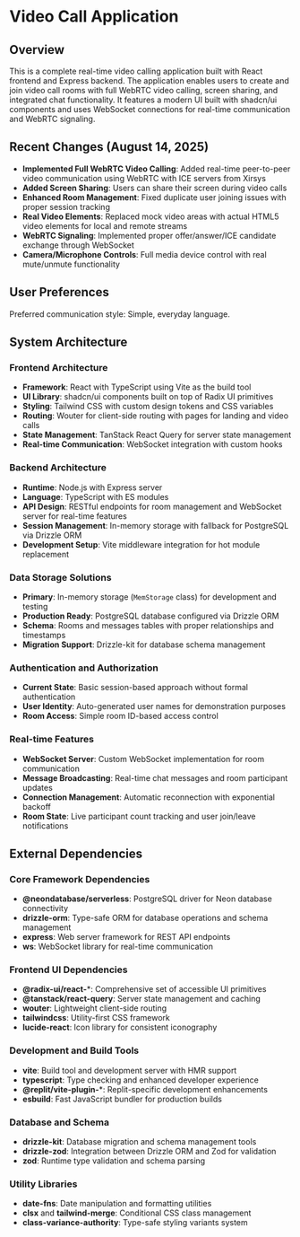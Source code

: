 # Video Call Application

## Overview

This is a complete real-time video calling application built with React frontend and Express backend. The application enables users to create and join video call rooms with full WebRTC video calling, screen sharing, and integrated chat functionality. It features a modern UI built with shadcn/ui components and uses WebSocket connections for real-time communication and WebRTC signaling.

## Recent Changes (August 14, 2025)

- **Implemented Full WebRTC Video Calling**: Added real-time peer-to-peer video communication using WebRTC with ICE servers from Xirsys
- **Added Screen Sharing**: Users can share their screen during video calls
- **Enhanced Room Management**: Fixed duplicate user joining issues with proper session tracking
- **Real Video Elements**: Replaced mock video areas with actual HTML5 video elements for local and remote streams
- **WebRTC Signaling**: Implemented proper offer/answer/ICE candidate exchange through WebSocket
- **Camera/Microphone Controls**: Full media device control with real mute/unmute functionality

## User Preferences

Preferred communication style: Simple, everyday language.

## System Architecture

### Frontend Architecture
- **Framework**: React with TypeScript using Vite as the build tool
- **UI Library**: shadcn/ui components built on top of Radix UI primitives
- **Styling**: Tailwind CSS with custom design tokens and CSS variables
- **Routing**: Wouter for client-side routing with pages for landing and video calls
- **State Management**: TanStack React Query for server state management
- **Real-time Communication**: WebSocket integration with custom hooks

### Backend Architecture
- **Runtime**: Node.js with Express server
- **Language**: TypeScript with ES modules
- **API Design**: RESTful endpoints for room management and WebSocket server for real-time features
- **Session Management**: In-memory storage with fallback for PostgreSQL via Drizzle ORM
- **Development Setup**: Vite middleware integration for hot module replacement

### Data Storage Solutions
- **Primary**: In-memory storage (`MemStorage` class) for development and testing
- **Production Ready**: PostgreSQL database configured via Drizzle ORM
- **Schema**: Rooms and messages tables with proper relationships and timestamps
- **Migration Support**: Drizzle-kit for database schema management

### Authentication and Authorization
- **Current State**: Basic session-based approach without formal authentication
- **User Identity**: Auto-generated user names for demonstration purposes
- **Room Access**: Simple room ID-based access control

### Real-time Features
- **WebSocket Server**: Custom WebSocket implementation for room communication
- **Message Broadcasting**: Real-time chat messages and room participant updates
- **Connection Management**: Automatic reconnection with exponential backoff
- **Room State**: Live participant count tracking and user join/leave notifications

## External Dependencies

### Core Framework Dependencies
- **@neondatabase/serverless**: PostgreSQL driver for Neon database connectivity
- **drizzle-orm**: Type-safe ORM for database operations and schema management
- **express**: Web server framework for REST API endpoints
- **ws**: WebSocket library for real-time communication

### Frontend UI Dependencies
- **@radix-ui/react-***: Comprehensive set of accessible UI primitives
- **@tanstack/react-query**: Server state management and caching
- **wouter**: Lightweight client-side routing
- **tailwindcss**: Utility-first CSS framework
- **lucide-react**: Icon library for consistent iconography

### Development and Build Tools
- **vite**: Build tool and development server with HMR support
- **typescript**: Type checking and enhanced developer experience
- **@replit/vite-plugin-***: Replit-specific development enhancements
- **esbuild**: Fast JavaScript bundler for production builds

### Database and Schema
- **drizzle-kit**: Database migration and schema management tools
- **drizzle-zod**: Integration between Drizzle ORM and Zod for validation
- **zod**: Runtime type validation and schema parsing

### Utility Libraries
- **date-fns**: Date manipulation and formatting utilities
- **clsx** and **tailwind-merge**: Conditional CSS class management
- **class-variance-authority**: Type-safe styling variants system